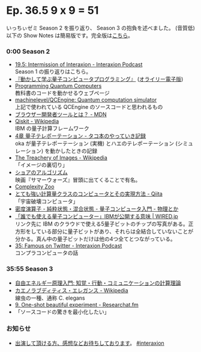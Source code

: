 # Ep. 36.5 9 x 9 = 51

いっちぃゼミ Season 2 を振り返り、 Season 3 の抱負を述べました。 (音質低)  
以下の Show Notes は簡易版です。完全版は[こちら](https://interaxion-podcast.github.io/36-5)。

### 0:00 Season 2

- [19.5: Intermission of Interaxion - Interaxion Podcast](https://interaxion-podcast.github.io/19-5)  
  Season 1 の振り返りはこちら。
- [『動かして学ぶ量子コンピュータプログラミング』](https://amzn.to/3fiUeaM) ([オライリー電子版](https://www.oreilly.co.jp/books/9784873119199/))  
- [Programming Quantum Computers](https://oreilly-qc.github.io/)  
  教科書のコードを動かせるウェブページ
- [machinelevel/QCEngine: Quantum computation simulator](https://github.com/machinelevel/QCEngine)  
  上記で使われている QCEngine のソースコードと思われるもの
- [ブラウザー開発者ツールとは？ - MDN](https://developer.mozilla.org/ja/docs/Learn/Common_questions/What_are_browser_developer_tools)
- [Qiskit - Wikipedia](https://ja.wikipedia.org/wiki/Qiskit)  
  IBM の量子計算フレームワーク
- [4章 量子テレポーテーション - タコ本のやっていき記録](https://pn11.github.io/octo-book/chap4.html)  
  oka が量子テレポーテーション (実機) とハエのテレポーテーション (シミュレーション) を動かしたときの記録
- [The Treachery of Images - Wikipedia](https://en.wikipedia.org/wiki/The_Treachery_of_Images)  
  「イメージの裏切り」
- [ショアのアルゴリズム](https://qiskit.org/textbook/ja/ch-algorithms/shor.html)  
  映画『サマーウォーズ』冒頭に出てくることで有名。
- [Complexity Zoo](https://complexityzoo.net/Complexity_Zoo)
- [とても強い計算量クラスのコンピュータとその実現方法 - Qiita](https://qiita.com/iKodack/items/d606a09f0a40b95bf2b6)  
  「宇宙破壊コンピュータ」
- [密度演算子 - 純粋状態・混合状態 - 量子コンピュータ入門 - 物理とか](https://whyitsso.net/physics/quantum_mechanics/QI6.html)
- [「誰でも使える量子コンピューター」IBMが公開する意味 | WIRED.jp](https://wired.jp/2016/05/09/ibm-letting-anyone-play-quantum-computer/)  
  リンク先に IBM のクラウドで使える5量子ビットのチップの写真がある。正方形をしている部分に量子ビットがあり、それらは全結合していないことが分かる。真ん中の量子ビットだけは他の4つ全てとつながっている。
- [35: Famous on Twitter - Interaxion Podcast](https://interaxion-podcast.github.io/35)  
  コンプラコンピュータの話

### 35:55 Season 3

- [自由エネルギー原理入門: 知覚・行動・コミュニケーションの計算理論](https://amzn.to/3wdj18O)
- [カエノラブディティス・エレガンス - Wikipedia](https://ja.wikipedia.org/wiki/%E3%82%AB%E3%82%A8%E3%83%8E%E3%83%A9%E3%83%96%E3%83%87%E3%82%A3%E3%83%86%E3%82%A3%E3%82%B9%E3%83%BB%E3%82%A8%E3%83%AC%E3%82%AC%E3%83%B3%E3%82%B9)  
  線虫の一種、通称 C. elegans
- [9. One-shot beautiful experiment - Researchat.fm](https://researchat.fm/episode/9)
- 「ソースコードの驚きを最小化したい」

### お知らせ

- [出演して頂ける方、感想などお待ちしております](https://interaxion-podcast.github.io/feedback/)。 [#interaxion](https://twitter.com/hashtag/interaxion)
